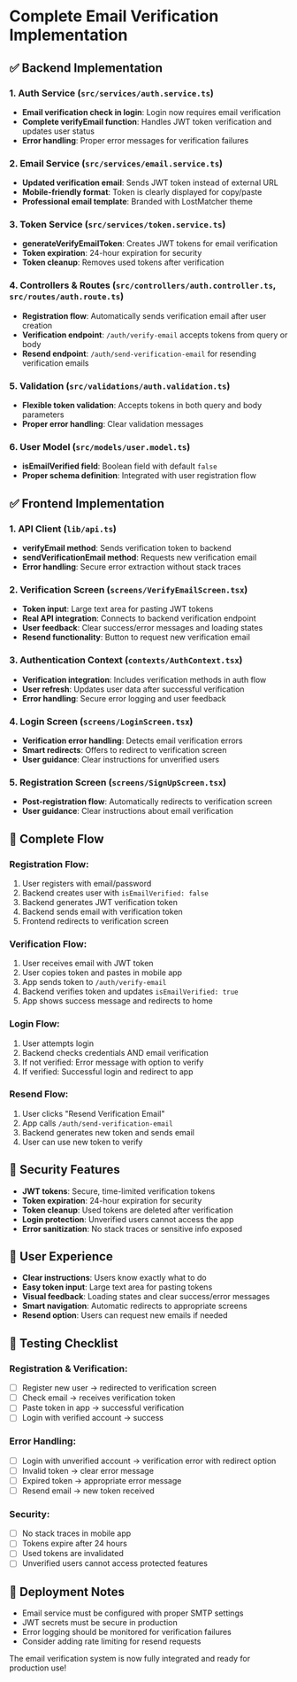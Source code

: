 # Complete Email Verification Implementation

## ✅ Backend Implementation

### 1. Auth Service (`src/services/auth.service.ts`)

-   **Email verification check in login**: Login now requires email verification
-   **Complete verifyEmail function**: Handles JWT token verification and updates user status
-   **Error handling**: Proper error messages for verification failures

### 2. Email Service (`src/services/email.service.ts`)

-   **Updated verification email**: Sends JWT token instead of external URL
-   **Mobile-friendly format**: Token is clearly displayed for copy/paste
-   **Professional email template**: Branded with LostMatcher theme

### 3. Token Service (`src/services/token.service.ts`)

-   **generateVerifyEmailToken**: Creates JWT tokens for email verification
-   **Token expiration**: 24-hour expiration for security
-   **Token cleanup**: Removes used tokens after verification

### 4. Controllers & Routes (`src/controllers/auth.controller.ts`, `src/routes/auth.route.ts`)

-   **Registration flow**: Automatically sends verification email after user creation
-   **Verification endpoint**: `/auth/verify-email` accepts tokens from query or body
-   **Resend endpoint**: `/auth/send-verification-email` for resending verification emails

### 5. Validation (`src/validations/auth.validation.ts`)

-   **Flexible token validation**: Accepts tokens in both query and body parameters
-   **Proper error handling**: Clear validation messages

### 6. User Model (`src/models/user.model.ts`)

-   **isEmailVerified field**: Boolean field with default `false`
-   **Proper schema definition**: Integrated with user registration flow

## ✅ Frontend Implementation

### 1. API Client (`lib/api.ts`)

-   **verifyEmail method**: Sends verification token to backend
-   **sendVerificationEmail method**: Requests new verification email
-   **Error handling**: Secure error extraction without stack traces

### 2. Verification Screen (`screens/VerifyEmailScreen.tsx`)

-   **Token input**: Large text area for pasting JWT tokens
-   **Real API integration**: Connects to backend verification endpoint
-   **User feedback**: Clear success/error messages and loading states
-   **Resend functionality**: Button to request new verification email

### 3. Authentication Context (`contexts/AuthContext.tsx`)

-   **Verification integration**: Includes verification methods in auth flow
-   **User refresh**: Updates user data after successful verification
-   **Error handling**: Secure error logging and user feedback

### 4. Login Screen (`screens/LoginScreen.tsx`)

-   **Verification error handling**: Detects email verification errors
-   **Smart redirects**: Offers to redirect to verification screen
-   **User guidance**: Clear instructions for unverified users

### 5. Registration Screen (`screens/SignUpScreen.tsx`)

-   **Post-registration flow**: Automatically redirects to verification screen
-   **User guidance**: Clear instructions about email verification

## 🔄 Complete Flow

### Registration Flow:

1. User registers with email/password
2. Backend creates user with `isEmailVerified: false`
3. Backend generates JWT verification token
4. Backend sends email with verification token
5. Frontend redirects to verification screen

### Verification Flow:

1. User receives email with JWT token
2. User copies token and pastes in mobile app
3. App sends token to `/auth/verify-email`
4. Backend verifies token and updates `isEmailVerified: true`
5. App shows success message and redirects to home

### Login Flow:

1. User attempts login
2. Backend checks credentials AND email verification
3. If not verified: Error message with option to verify
4. If verified: Successful login and redirect to app

### Resend Flow:

1. User clicks "Resend Verification Email"
2. App calls `/auth/send-verification-email`
3. Backend generates new token and sends email
4. User can use new token to verify

## 🔐 Security Features

-   **JWT tokens**: Secure, time-limited verification tokens
-   **Token expiration**: 24-hour expiration for security
-   **Token cleanup**: Used tokens are deleted after verification
-   **Login protection**: Unverified users cannot access the app
-   **Error sanitization**: No stack traces or sensitive info exposed

## 📱 User Experience

-   **Clear instructions**: Users know exactly what to do
-   **Easy token input**: Large text area for pasting tokens
-   **Visual feedback**: Loading states and clear success/error messages
-   **Smart navigation**: Automatic redirects to appropriate screens
-   **Resend option**: Users can request new emails if needed

## 🧪 Testing Checklist

### Registration & Verification:

-   [ ] Register new user → redirected to verification screen
-   [ ] Check email → receives verification token
-   [ ] Paste token in app → successful verification
-   [ ] Login with verified account → success

### Error Handling:

-   [ ] Login with unverified account → verification error with redirect option
-   [ ] Invalid token → clear error message
-   [ ] Expired token → appropriate error message
-   [ ] Resend email → new token received

### Security:

-   [ ] No stack traces in mobile app
-   [ ] Tokens expire after 24 hours
-   [ ] Used tokens are invalidated
-   [ ] Unverified users cannot access protected features

## 🚀 Deployment Notes

-   Email service must be configured with proper SMTP settings
-   JWT secrets must be secure in production
-   Error logging should be monitored for verification failures
-   Consider adding rate limiting for resend requests

The email verification system is now fully integrated and ready for production use!
